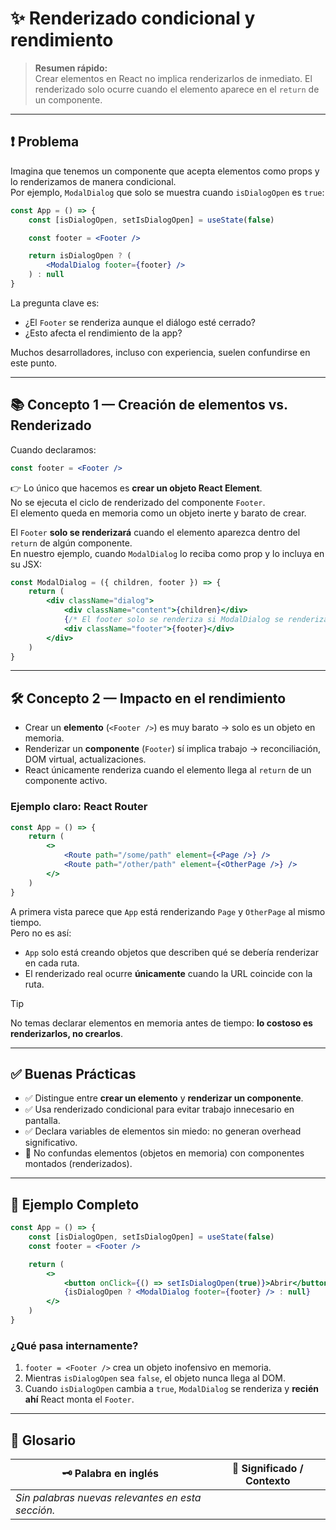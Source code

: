 # ✨ Renderizado condicional y rendimiento

> **Resumen rápido:**  
> Crear elementos en React no implica renderizarlos de inmediato. El renderizado solo ocurre cuando el elemento aparece en el `return` de un componente.

---

## ❗ Problema

Imagina que tenemos un componente que acepta elementos como props y lo renderizamos de manera condicional.  
Por ejemplo, `ModalDialog` que solo se muestra cuando `isDialogOpen` es `true`:

```jsx
const App = () => {
    const [isDialogOpen, setIsDialogOpen] = useState(false)

    const footer = <Footer />

    return isDialogOpen ? (
        <ModalDialog footer={footer} />
    ) : null
}
```

La pregunta clave es:  
- ¿El `Footer` se renderiza aunque el diálogo esté cerrado?  
- ¿Esto afecta el rendimiento de la app?  

Muchos desarrolladores, incluso con experiencia, suelen confundirse en este punto.

---

## 📚 Concepto 1 — Creación de elementos vs. Renderizado

Cuando declaramos:

```jsx
const footer = <Footer />
```

👉 Lo único que hacemos es **crear un objeto React Element**.  
No se ejecuta el ciclo de renderizado del componente `Footer`.  
El elemento queda en memoria como un objeto inerte y barato de crear.

El `Footer` **solo se renderizará** cuando el elemento aparezca dentro del `return` de algún componente.  
En nuestro ejemplo, cuando `ModalDialog` lo reciba como prop y lo incluya en su JSX:

```jsx
const ModalDialog = ({ children, footer }) => {
    return (
        <div className="dialog">
            <div className="content">{children}</div>
            {/* El footer solo se renderiza si ModalDialog se renderiza */}
            <div className="footer">{footer}</div>
        </div>
    )
}
```

---

## 🛠️ Concepto 2 — Impacto en el rendimiento

- Crear un **elemento** (`<Footer />`) es muy barato → solo es un objeto en memoria.  
- Renderizar un **componente** (`Footer`) sí implica trabajo → reconciliación, DOM virtual, actualizaciones.  
- React únicamente renderiza cuando el elemento llega al `return` de un componente activo.  

### Ejemplo claro: React Router

```jsx
const App = () => {
    return (
        <>
            <Route path="/some/path" element={<Page />} />
            <Route path="/other/path" element={<OtherPage />} />
        </>
    )
}
```

A primera vista parece que `App` está renderizando `Page` y `OtherPage` al mismo tiempo.  
Pero no es así:  
- `App` solo está creando objetos que describen qué se debería renderizar en cada ruta.  
- El renderizado real ocurre **únicamente** cuando la URL coincide con la ruta.  

> [!TIP]  
> No temas declarar elementos en memoria antes de tiempo: **lo costoso es renderizarlos, no crearlos**.

---

## ✅ Buenas Prácticas

- ✅ Distingue entre **crear un elemento** y **renderizar un componente**.  
- ✅ Usa renderizado condicional para evitar trabajo innecesario en pantalla.  
- ✅ Declara variables de elementos sin miedo: no generan overhead significativo.  
- 🚫 No confundas elementos (objetos en memoria) con componentes montados (renderizados).  

---

## 🚀 Ejemplo Completo

```jsx
const App = () => {
    const [isDialogOpen, setIsDialogOpen] = useState(false)
    const footer = <Footer />

    return (
        <>
            <button onClick={() => setIsDialogOpen(true)}>Abrir</button>
            {isDialogOpen ? <ModalDialog footer={footer} /> : null}
        </>
    )
}
```

### ¿Qué pasa internamente?
1. `footer = <Footer />` crea un objeto inofensivo en memoria.  
2. Mientras `isDialogOpen` sea `false`, el objeto nunca llega al DOM.  
3. Cuando `isDialogOpen` cambia a `true`, `ModalDialog` se renderiza y **recién ahí** React monta el `Footer`.  

---

## 📖 Glosario

| 🗝️ Palabra en inglés | 📝 Significado / Contexto            |
|----------------------|--------------------------------------|
| _Sin palabras nuevas relevantes en esta sección._           |
